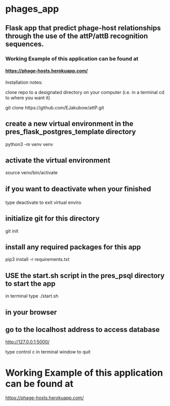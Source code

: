 # phages_app
## Flask app that predict phage-host relationships through the use of the attP/attB recognition sequences.
### Working Example of this application can be found at
#### https://phage-hosts.herokuapp.com/

Installation notes:

clone repo to a designated directory on your computer (i.e. in a terminal cd to where you want it)
<p>
git clone https://github.com/EJakubow/attP.git
  

## create a new virtual environment in the pres_flask_postgres_template directory
python3 -m venv venv

## activate the virtual environment
source venv/bin/activate

## if you want to deactivate when your finished<p>
type deactivate to exit virtual enviro

## initialize git for this directory
git init

## install any required packages for this app
pip3 install -r requirements.txt

## USE the start.sh script in the pres_psql directory to start the app
in terminal type
./start.sh

## in your browser
## go to the localhost address to access database
http://127.0.0.1:5000/

type control c in terminal window to quit

# Working Example of this application can be found at

https://phage-hosts.herokuapp.com/
